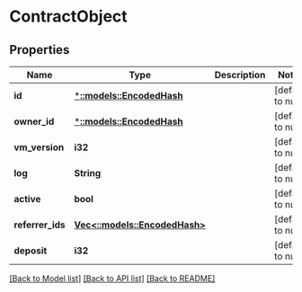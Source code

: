 # ContractObject

## Properties
Name | Type | Description | Notes
------------ | ------------- | ------------- | -------------
**id** | [***::models::EncodedHash**](EncodedHash.md) |  | [default to null]
**owner_id** | [***::models::EncodedHash**](EncodedHash.md) |  | [default to null]
**vm_version** | **i32** |  | [default to null]
**log** | **String** |  | [default to null]
**active** | **bool** |  | [default to null]
**referrer_ids** | [**Vec<::models::EncodedHash>**](EncodedHash.md) |  | [default to null]
**deposit** | **i32** |  | [default to null]

[[Back to Model list]](../README.md#documentation-for-models) [[Back to API list]](../README.md#documentation-for-api-endpoints) [[Back to README]](../README.md)



